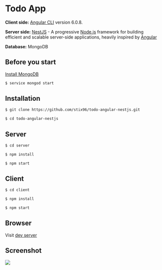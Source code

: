# Todo App

**Client side:** [Angular CLI](https://github.com/angular/angular-cli) version 6.0.8.  
  
**Server side:** [NestJS](https://nestjs.com/) - A progressive <a href="http://nodejs.org" target="blank">Node.js</a> framework for building efficient and scalable server-side applications, heavily inspired by <a href="https://angular.io" target="blank">Angular</a>  
  
**Database:** MongoDB

## Before you start

[Install MongoDB](https://docs.mongodb.com/manual/installation/)

```bash 
$ service mongod start
```

## Installation

```bash
$ git clone https://github.com/stix96/todo-angular-nestjs.git
```

```bash
$ cd todo-angular-nestjs
```

## Server

```bash
$ cd server
```

```bash
$ npm install
```

```bash
$ npm start
```

## Client

```bash
$ cd client
```

```bash
$ npm install
```

```bash
$ npm start
```

## Browser

Visit [dev server](http://localhost:4200)

## Screenshot

<img draggable="false" src="https://i.ibb.co/CM2JYKV/Screenshot-from-2019-07-04-18-20-30.png">
